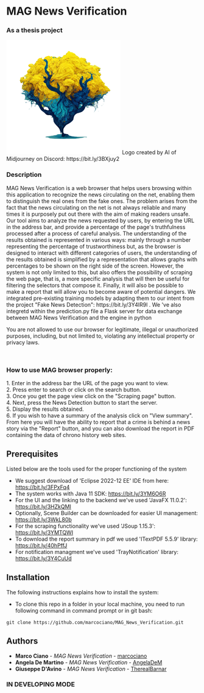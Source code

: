 # MAG News Verification
<h3>As a thesis project</h3>
<img src="https://github.com/marcociano/MAG_News_Verification/blob/master/MAG_News_Verification/src/images/MAG_News_Verification_logo.png" width=300/>
Logo created by AI of Midjourney on Discord: https://bit.ly/3BXjuy2
<h3> Description </h3>
<p> MAG News Verification is a web browser that helps users browsing within this application to recognize the news circulating on the net, enabling them to distinguish the real ones from the fake ones. The problem arises from the fact that the news circulating on the net is not always reliable and many times it is purposely put out there with the aim of making readers unsafe. Our tool aims to analyze the news requested by users, by entering the URL in the address bar, and provide a percentage of the page's truthfulness processed after a process of careful analysis. The understanding of the results obtained is represented in various ways: mainly through a number representing the percentage of trustworthiness but, as the browser is designed to interact with different categories of users, the understanding of the results obtained is simplified by a representation that allows graphs with percentages to be shown on the right side of the screen. However, the system is not only limited to this, but also offers the possibility of scraping the web page, that is, a more specific analysis that will then be useful for filtering the selectors that compose it.
Finally, it will also be possible to make a report that will allow you to become aware of potential dangers.
We integrated pre-existing training models by adapting them to our intent from the project "Fake News Detection": https://bit.ly/3Y4IR9l .
We 've also integretd within the prediction.py file a Flask server for data exchange between MAG News Verification and the engine in python </p>

<p>You are not allowed to use our browser for legitimate, illegal or unauthorized purposes, including, but not limited to, violating any intellectual property or privacy laws. </p>
<br>

<h3>How to use MAG browser properly:</h3>
<p> 1. Enter in the address bar the URL of the page you want to view. <br>
2. Press enter to search or click on the search button.<br>
3. Once you get the page view click on the "Scraping page" button.<br>
4. Next, press the News Detection button to start the server. <br>
5. Display the results obtained. <br>
6. If you wish to have a summary of the analysis click on "View summary".<br>From here you will have the ability to report that a crime is behind a news story via the "Report" button, and you can also download the report in PDF containing the data of chrono history web sites.<br> </p>


## Prerequisites
Listed below are the tools used for the proper functioning of the system <br>
* We suggest download of 'Eclipse 2022-12 EE' IDE from here: https://bit.ly/3FPxFq4
* The system works with Java 11 SDK: https://bit.ly/3YM6O6R
* For the UI and the linking to the backend we've used 'JavaFX 11.0.2': https://bit.ly/3HZkQMI
* Optionally, Scene Builder can be downloaded for easier UI management: https://bit.ly/3WkL80b
* For the scraping functionality we've used 'JSoup 1.15.3': https://bit.ly/3YMTQWI
* To download the report summary in pdf we used 'ITextPDF 5.5.9' library: https://bit.ly/40hPffJ
* For notification managment we've used 'TrayNotification' library: https://bit.ly/3Y4CuUd

## Installation
The following instructions explains how to install the system:
 * To clone this repo in a folder in your local machine, you need to run following command in command prompt or in git bash: <br>
  ```
  git clone https://github.com/marcociano/MAG_News_Verification.git
  ```
 
 ## Authors
 * **Marco Ciano** - *MAG News Verification* - [marcociano](https://github.com/marcociano)
 * **Angela De Martino** - *MAG News Verification* - [AngelaDeM](https://github.com/AngelaDeM)
 * **Giuseppe D'Avino** - *MAG News Verification* - [TherealBarnar](https://github.com/TherealBarnar)
 
 ### IN DEVELOPING MODE
